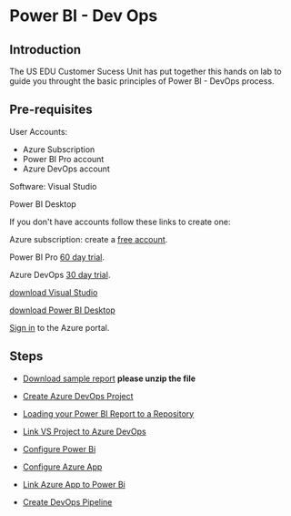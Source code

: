 # Power BI - Dev Ops

## Introduction

The US EDU Customer Sucess Unit has put together this hands on lab to guide you throught the basic principles of Power BI - DevOps process.

## Pre-requisites

User Accounts:

- Azure Subscription
- Power BI Pro account
- Azure DevOps account

Software:
Visual Studio

Power BI Desktop

If you don't have accounts follow these links to create one:

Azure subscription: create a [free account].

Power BI Pro [60 day trial].

Azure DevOps [30 day trial].

[download Visual Studio]

[download Power BI Desktop]

[Sign in] to the Azure portal.

## Steps

- [Download sample report] **please unzip the file**
- [Create Azure DevOps Project]
- [Loading your Power BI Report to a Repository]
- [Link VS Project to Azure DevOps]
- [Configure Power Bi]
- [Configure Azure App]
- [Link Azure App to Power Bi]
- [Create DevOps Pipeline]
  
  [Create Azure DevOps Project]:<https://github.com/MarchingBug/powerbi-devops/blob/master/1-CreateAzureDevOpsProject/>
  [Loading your Power BI Report to a Repository]:<https://github.com/MarchingBug/powerbi-devops/blob/master/2-CreateVisualStudioProject/>
  [Link VS Project to Azure DevOps]:<https://github.com/MarchingBug/powerbi-devops/blob/master/3-LinkVStoDevOps/>
  [Configure Power Bi]:<https://github.com/MarchingBug/powerbi-devops/blob/master/4-ConfigurePowerBi/>
  [Configure Azure App]:</https://github.com/MarchingBug/powerbi-devops/blob/master/5-ConfigureAppOnAzure/>
  [Link Azure App to Power Bi]:<https://github.com/MarchingBug/powerbi-devops/blob/master/6-LinkAppToPowerBi/>
  [Create DevOps Pipeline]:<https://github.com/MarchingBug/powerbi-devops/blob/master/7-CreateDevOpsPipeline/>
  
  [free account]:<https://azure.microsoft.com/en-us/free/?WT.mc_id=A261C142F>
  [Sign in]:<https://portal.azure.com/>
  [60 day trial]:https://signup.microsoft.com/signup?sku=a403ebcc-fae0-4ca2-8c8c-7a907fd6c235&email&ru=https%3A%2F%2Fapp.powerbi.com%3Fpbi_source%3Dweb%26redirectedFromSignup%3D1%26noSignUpCheck%3D1
  [30 day trial]:https://azure.microsoft.com/en-us/services/devops/
  [download visual studio]:https://visualstudio.microsoft.com/vs/whatsnew/
  [download Power BI Desktop]:https://www.microsoft.com/en-us/download/details.aspx?id=45331
  [Download sample report]:<https://github.com/MarchingBug/powerbi-devops/blob/master/sourcefiles/dev_IPEDSEnrollmentTrends.zip> 
